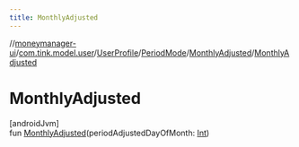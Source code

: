 ```yaml
---
title: MonthlyAdjusted
---
```

//[moneymanager-ui](../../../../../index.html)/[com.tink.model.user](../../../index.html)/[UserProfile](../../index.html)/[PeriodMode](../index.html)/[MonthlyAdjusted](index.html)/[MonthlyAdjusted](-monthly-adjusted.html)



# MonthlyAdjusted



[androidJvm]\
fun [MonthlyAdjusted](-monthly-adjusted.html)(periodAdjustedDayOfMonth: [Int](https://kotlinlang.org/api/latest/jvm/stdlib/kotlin/-int/index.html))




